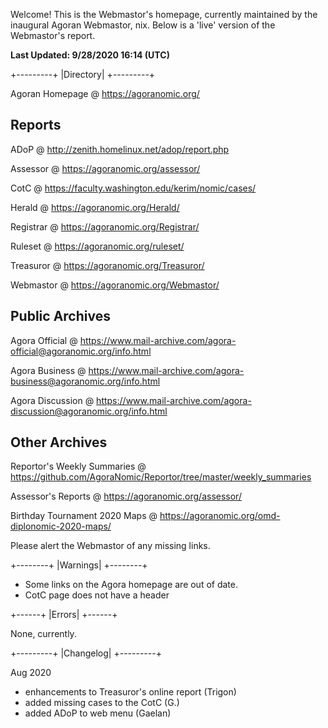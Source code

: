Welcome! This is the Webmastor's homepage, currently maintained by the inaugural Agoran Webmastor, nix. Below is a 'live' version of the Webmastor's report.

**Last Updated: 9/28/2020 16:14 (UTC)**

+---------+
|Directory|
+---------+

Agoran Homepage @ https://agoranomic.org/

Reports
-------
ADoP @ http://zenith.homelinux.net/adop/report.php

Assessor @ https://agoranomic.org/assessor/

CotC @ https://faculty.washington.edu/kerim/nomic/cases/

Herald @ https://agoranomic.org/Herald/

Registrar @ https://agoranomic.org/Registrar/

Ruleset @ https://agoranomic.org/ruleset/

Treasuror @ https://agoranomic.org/Treasuror/

Webmastor @ https://agoranomic.org/Webmastor/

Public Archives
---------------
Agora Official @ https://www.mail-archive.com/agora-official@agoranomic.org/info.html

Agora Business @ https://www.mail-archive.com/agora-business@agoranomic.org/info.html

Agora Discussion @ https://www.mail-archive.com/agora-discussion@agoranomic.org/info.html 

Other Archives
--------------
Reportor's Weekly Summaries @ https://github.com/AgoraNomic/Reportor/tree/master/weekly_summaries

Assessor's Reports @ https://agoranomic.org/assessor/

Birthday Tournament 2020 Maps @ https://agoranomic.org/omd-diplonomic-2020-maps/

Please alert the Webmastor of any missing links.

+--------+
|Warnings|
+--------+

- Some links on the Agora homepage are out of date.
- CotC page does not have a header

+------+
|Errors|
+------+

None, currently.


+---------+
|Changelog|
+---------+

 

Aug 2020

- enhancements to Treasuror's online report (Trigon)
- added missing cases to the CotC (G.)
- added ADoP to web menu (Gaelan)

